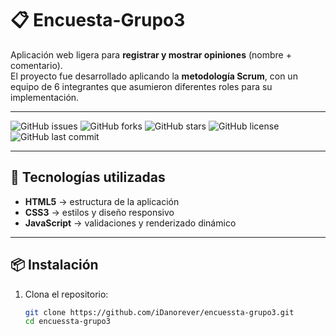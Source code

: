 # 📋 Encuesta-Grupo3

Aplicación web ligera para **registrar y mostrar opiniones** (nombre + comentario).  
El proyecto fue desarrollado aplicando la **metodología Scrum**, con un equipo de 6 integrantes que asumieron diferentes roles para su implementación.

---

![GitHub issues](https://img.shields.io/github/issues/iDanorever/encuessta-grupo3)
![GitHub forks](https://img.shields.io/github/forks/iDanorever/encuessta-grupo3)
![GitHub stars](https://img.shields.io/github/stars/iDanorever/encuessta-grupo3)
![GitHub license](https://img.shields.io/github/license/iDanorever/encuessta-grupo3)
![GitHub last commit](https://img.shields.io/github/last-commit/iDanorever/encuessta-grupo3)

---

## 🚀 Tecnologías utilizadas

- **HTML5** → estructura de la aplicación  
- **CSS3** → estilos y diseño responsivo  
- **JavaScript** → validaciones y renderizado dinámico  

---

## 📦 Instalación

1. Clona el repositorio:  
   ```bash
   git clone https://github.com/iDanorever/encuessta-grupo3.git
   cd encuessta-grupo3

